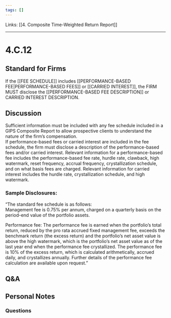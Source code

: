 ```yaml
---
tags: []
---
```

Links: [[4. Composite Time-Weighted Return Report]]
___
# 4.C.12
## Standard for Firms
If the [[FEE SCHEDULE]] includes [[PERFORMANCE-BASED FEE|PERFORMANCE-BASED FEES]] or [[CARRIED INTEREST]], the FIRM MUST disclose the [[PERFORMANCE-BASED FEE DESCRIPTION]] or CARRIED INTEREST DESCRIPTION.
## Discussion
Sufficient information must be included with any fee schedule included in a GIPS Composite Report to allow prospective clients to understand the nature of the firm’s compensation.  
If performance-based fees or carried interest are included in the fee schedule, the firm must disclose a description of the performance-based fees and/or carried interest. Relevant information for a performance-based fee includes the performance-based fee rate, hurdle rate, clawback, high watermark, reset frequency, accrual frequency, crystallization schedule, and on what basis fees are charged. Relevant information for carried interest includes the hurdle rate, crystallization schedule, and high watermark.
### Sample Disclosures:
“The standard fee schedule is as follows:  
Management fee is 0.75% per annum, charged on a quarterly basis on the period-end value of the portfolio assets.

Performance fee:
The performance fee is earned when the portfolio’s total return, reduced by the pro rata accrued fixed management fee, exceeds the benchmark return (the excess return) and the portfolio’s net asset value is above the high watermark, which is the portfolio’s net asset value as of the last year end when the performance fee crystallized. The performance fee is 10% of the excess return, which is calculated arithmetically, accrued daily, and crystallizes annually. Further details of the performance fee calculation are available upon request.”
## Q&A

## Personal Notes

### Questions